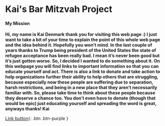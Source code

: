 # Kai's Bar Mitzvah Project


#### My Mission


**Hi, my name is Kai Denmark thank you for visiting this web page :) I just want to take a bit of your time to explain the point of this whole web page and the idea behind it. Hopefully you won’t mind. In the last couple of years thanks to Trump being president of the United States the state of refugee acceptance has been really bad. I mean it’s never been good but it’s just gotten worse. So, I decided I wanted to do something about it. On this webpage you will find links to important information so that you can educate yourself and act. There is also a link to donate and take action to help organizations further their ability to help others that are struggling, because especially now these people are suffering due to separation, harsh restrictions, and being in a new place that they aren’t necessarily familiar with. So, please take time to think about these people because they deserve a chance too. You don’t even have to donate (though that would be epic) just educating yourself and spreading the word is great, anyways thanks! Kai**


[Link button](https://www.hias.org/who/history){: .btn .btn-purple }
